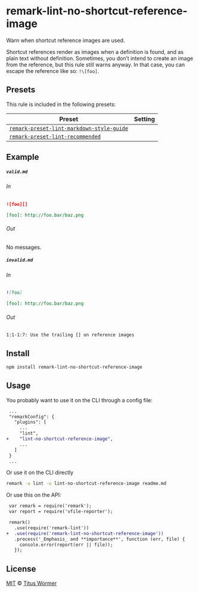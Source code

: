 <!--This file is generated-->

# remark-lint-no-shortcut-reference-image

Warn when shortcut reference images are used.

Shortcut references render as images when a definition is found, and as
plain text without definition.  Sometimes, you don’t intend to create an
image from the reference, but this rule still warns anyway.  In that case,
you can escape the reference like so: `!\[foo]`.

## Presets

This rule is included in the following presets:

| Preset | Setting |
| ------ | ------- |
| [`remark-preset-lint-markdown-style-guide`](https://github.com/remarkjs/remark-lint/tree/master/packages/remark-preset-lint-markdown-style-guide) |  |
| [`remark-preset-lint-recommended`](https://github.com/remarkjs/remark-lint/tree/master/packages/remark-preset-lint-recommended) |  |

## Example

##### `valid.md`

###### In

```markdown
![foo][]

[foo]: http://foo.bar/baz.png
```

###### Out

No messages.

##### `invalid.md`

###### In

```markdown
![foo]

[foo]: http://foo.bar/baz.png
```

###### Out

```text
1:1-1:7: Use the trailing [] on reference images
```

## Install

```sh
npm install remark-lint-no-shortcut-reference-image
```

## Usage

You probably want to use it on the CLI through a config file:

```diff
 ...
 "remarkConfig": {
   "plugins": [
     ...
     "lint",
+    "lint-no-shortcut-reference-image",
     ...
   ]
 }
 ...
```

Or use it on the CLI directly

```sh
remark -u lint -u lint-no-shortcut-reference-image readme.md
```

Or use this on the API:

```diff
 var remark = require('remark');
 var report = require('vfile-reporter');

 remark()
   .use(require('remark-lint'))
+  .use(require('remark-lint-no-shortcut-reference-image'))
   .process('_Emphasis_ and **importance**', function (err, file) {
     console.error(report(err || file));
   });
```

## License

[MIT](https://github.com/remarkjs/remark-lint/blob/master/license) © [Titus Wormer](http://wooorm.com)
